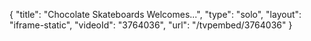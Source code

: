 {
    "title": "Chocolate Skateboards Welcomes...",
    "type": "solo",
    "layout": "iframe-static",
    "videoId": "3764036",
    "url": "\/tvpembed\/3764036"
}